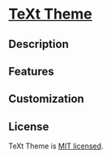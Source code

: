 # [TeXt Theme](https://github.com/kitian616/jekyll-TeXt-theme)

## Description

## Features

## Customization

## License

TeXt Theme is [MIT licensed](E).
